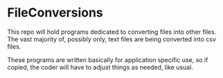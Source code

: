 FileConversions
===============

This repo will hold programs dedicated to converting files into other files. The vast majority of, possibly only, text files are being converted into csv files.

These programs are written basically for application specific use, so if copied, the coder will have to adjust things as 
needed, like usual.
